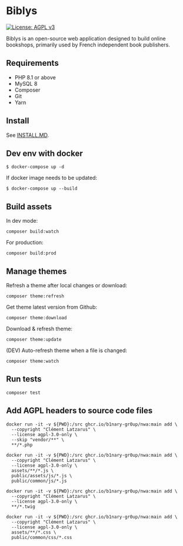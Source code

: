 # Biblys

[![License: AGPL v3](https://img.shields.io/badge/License-AGPL%20v3-blue.svg)](http://www.gnu.org/licenses/agpl-3.0)

Biblys is an open-source web application designed to build online bookshops,
primarily used by French independent book publishers.

## Requirements

- PHP 8.1 or above
- MySQL 8
- Composer
- Git
- Yarn

## Install

See [INSTALL.MD](./INSTALL.md).

## Dev env with docker

```
$ docker-compose up -d
```

If docker image needs to be updated:

```
$ docker-compose up --build
```

## Build assets

In dev mode:

```console
composer build:watch
```

For production:

```console
composer build:prod
```

## Manage themes

Refresh a theme after local changes or download:

```console
composer theme:refresh
```

Get theme latest version from Github:

```console
composer theme:download
```

Download & refresh theme:

```console
composer theme:update
```

(DEV) Auto-refresh theme when a file is changed:

```console
composer theme:watch
```

## Run tests

```console
composer test
```

## Add AGPL headers to source code files

```shell
docker run -it -v ${PWD}:/src ghcr.io/b1nary-gr0up/nwa:main add \
  --copyright "Clément Latzarus" \
  --license agpl-3.0-only \
  --skip "vendor/**" \
  **/*.php
```

```shell
docker run -it -v ${PWD}:/src ghcr.io/b1nary-gr0up/nwa:main add \
  --copyright "Clément Latzarus" \
  --license agpl-3.0-only \
  assets/**/*.js \
  public/assets/js/*.js \
  public/common/js/*.js
```

```shell
docker run -it -v ${PWD}:/src ghcr.io/b1nary-gr0up/nwa:main add \
  --copyright "Clément Latzarus" \
  --license agpl-3.0-only \
  **/*.twig
```

```shell
docker run -it -v ${PWD}:/src ghcr.io/b1nary-gr0up/nwa:main add \
  --copyright "Clément Latzarus" \
  --license agpl-3.0-only \
  assets/**/*.css \
  public/common/css/*.css
```